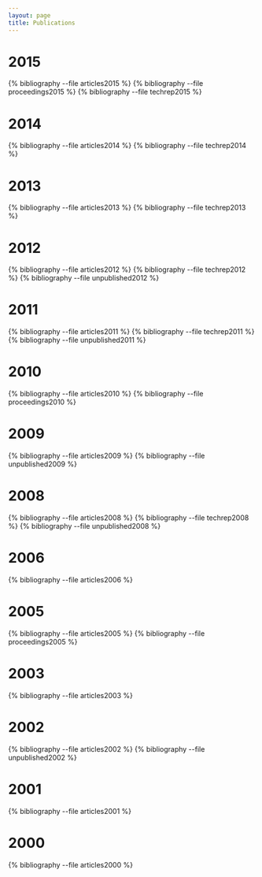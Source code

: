 ```yaml
---
layout: page
title: Publications
---
```


# 2015

{% bibliography --file articles2015 %}
{% bibliography --file proceedings2015 %}
{% bibliography --file techrep2015 %}

# 2014

{% bibliography --file articles2014 %}
{% bibliography --file techrep2014 %}

# 2013

{% bibliography --file articles2013 %}
{% bibliography --file techrep2013 %}

# 2012

{% bibliography --file articles2012 %}
{% bibliography --file techrep2012 %}
{% bibliography --file unpublished2012 %}

# 2011

{% bibliography --file articles2011 %}
{% bibliography --file techrep2011 %}
{% bibliography --file unpublished2011 %}

# 2010

{% bibliography --file articles2010 %}
{% bibliography --file proceedings2010 %}

# 2009

{% bibliography --file articles2009 %}
{% bibliography --file unpublished2009 %}

# 2008

{% bibliography --file articles2008 %}
{% bibliography --file techrep2008 %}
{% bibliography --file unpublished2008 %}

# 2006

{% bibliography --file articles2006 %}

# 2005

{% bibliography --file articles2005 %}
{% bibliography --file proceedings2005 %}

# 2003

{% bibliography --file articles2003 %}

# 2002

{% bibliography --file articles2002 %}
{% bibliography --file unpublished2002 %}

# 2001

{% bibliography --file articles2001 %}

# 2000

{% bibliography --file articles2000 %}
